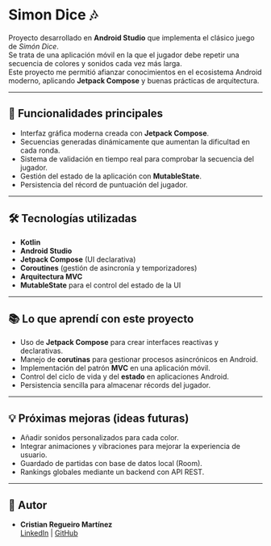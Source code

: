 # Simon Dice 🎶

Proyecto desarrollado en **Android Studio** que implementa el clásico juego de *Simón Dice*.  
Se trata de una aplicación móvil en la que el jugador debe repetir una secuencia de colores y sonidos cada vez más larga.  
Este proyecto me permitió afianzar conocimientos en el ecosistema Android moderno, aplicando **Jetpack Compose** y buenas prácticas de arquitectura.

---

## 🚀 Funcionalidades principales
- Interfaz gráfica moderna creada con **Jetpack Compose**.  
- Secuencias generadas dinámicamente que aumentan la dificultad en cada ronda.  
- Sistema de validación en tiempo real para comprobar la secuencia del jugador.  
- Gestión del estado de la aplicación con **MutableState**.  
- Persistencia del récord de puntuación del jugador.  

---

## 🛠️ Tecnologías utilizadas
- **Kotlin**  
- **Android Studio**  
- **Jetpack Compose** (UI declarativa)  
- **Coroutines** (gestión de asincronía y temporizadores)  
- **Arquitectura MVC**  
- **MutableState** para el control del estado de la UI  

---

## 📚 Lo que aprendí con este proyecto
- Uso de **Jetpack Compose** para crear interfaces reactivas y declarativas.  
- Manejo de **corutinas** para gestionar procesos asincrónicos en Android.  
- Implementación del patrón **MVC** en una aplicación móvil.  
- Control del ciclo de vida y del **estado** en aplicaciones Android.  
- Persistencia sencilla para almacenar récords del jugador.  

---


## 💡 Próximas mejoras (ideas futuras)
- Añadir sonidos personalizados para cada color.  
- Integrar animaciones y vibraciones para mejorar la experiencia de usuario.  
- Guardado de partidas con base de datos local (Room).  
- Rankings globales mediante un backend con API REST.  

---

## 👤 Autor
- **Cristian Regueiro Martínez**  
[LinkedIn](https://www.linkedin.com/in/cristian-regueiro-mart%C3%ADnez-084187251) | [GitHub](https://github.com/CristianRMN)

